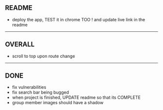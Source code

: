 ## README

- deploy the app, TEST it in chrome TOO ! and update live link in the readme

---

## OVERALL

- scroll to top upon route change

---

## DONE

- fix vulnerabilities
- fix search bar being bugged
- when project is finished, UPDATE readme so that its COMPLETE
- group member images should have a shadow
